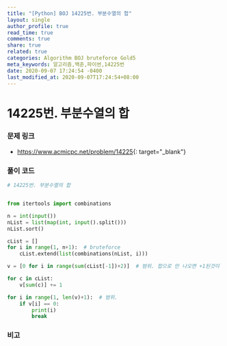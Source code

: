 ```yaml
---
title: "[Python] BOJ 14225번. 부분수열의 합"
layout: single
author_profile: true
read_time: true
comments: true
share: true
related: true
categories: Algorithm BOJ bruteforce Gold5
meta_keywords: 알고리즘,백준,파이썬,14225번
date: 2020-09-07 17:24:54 -0400
last_modified_at: 2020-09-07T17:24:54+08:00
---
```


# 14225번. 부분수열의 합

### 문제 링크
- <https://www.acmicpc.net/problem/14225>{: target="\_blank"}

### 풀이 코드

```python
# 14225번. 부분수열의 합


from itertools import combinations

n = int(input())
nList = list(map(int, input().split()))
nList.sort()

cList = []
for i in range(1, n+1):  # bruteforce
    cList.extend(list(combinations(nList, i)))

v = [0 for i in range(sum(cList[-1])+2)]  # 범위. 합으로 안 나오면 +1된것이 답

for c in cList:
    v[sum(c)] += 1

for i in range(1, len(v)+1):  # 범위.
    if v[i] == 0:
        print(i)
        break
```

### 비고